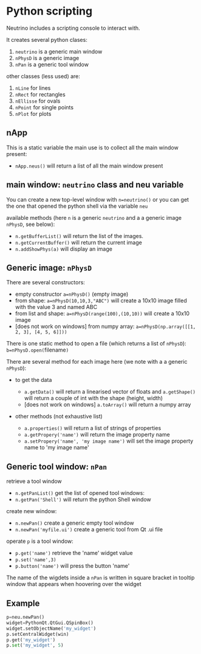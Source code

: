 Python scripting
================

Neutrino includes a scripting console to interact with.

It creates several python clases:

1. `neutrino` is a generic main window
2. `nPhysD` is a generic image
3. `nPan` is a generic tool window

other classes (less used) are:

1. `nLine` for lines
2. `nRect` for rectangles
3. `nEllisse` for ovals
4. `nPoint` for single points
5. `nPlot` for plots

nApp
----

This is a static variable the main use is to collect all the main window present:
* `nApp.neus()` will return a list of all the main window present

main window: `neutrino` class and neu variable
----------------------------------------------

You can create a new top-level window with `n=neutrino()` or you can get the one that opened the python shell via the variable `neu` 

available methods (here `n` is a generic `neutrino` and a a generic image `nPhysD`, see below):

* `n.getBufferList()` will return the list of the images.
* `n.getCurrentBuffer()` will return the current image
* `n.addShowPhys(a)` will display an image


Generic image: `nPhysD`
-----------------------

There are several constructors:

* empty constructor `a=nPhysD()` (empty image)
* from shape: `a=nPhysD(10,10,3,"ABC")` will create a 10x10 image filled with the value 3 and named ABC
* from list and shape: `a=nPhysD(range(100),(10,10))` will create a 10x10 image
* [does not work on windows] from numpy array: `a=nPhysD(np.array([[1, 2, 3], [4, 5, 6]]))` 

There is one static method to open a file (which returns a list of `nPhysD`): `b=nPhysD.open(`filename`)`

There are several method for each image here (we note with a a generic `nPhysD`):

* to get the data
  * `a.getData()` will return a linearised vector of floats and  `a.getShape()` will return a couple of int with the shape (height, width)
  * [does not work on windows] `a.toArray()` will return a numpy array

* other methods (not exhaustive list)
  * `a.properties()` will return a list of strings of properties
  * `a.getPropery('name')` will return the image property name
  * `a.setPropery('name', 'my image name')` will set the image property name to 'my image name'
 
 
Generic tool window: `nPan`
---------------------------

retrieve a tool window

* `n.getPanList()` get the list of opened tool windows:
* `n.getPan('Shell')` will return the python Shell window
 
create new window:
* `n.newPan()` create a generic empty tool window
* `n.newPan('myfile.ui')` create a generic tool from Qt .ui file

operate `p` is a tool window:
* `p.get('name')` retrieve the 'name' widget value
* `p.set('name',3)`
* `p.button('name')` will press the button 'name'

The name of the wigdets inside a `nPan` is written in square bracket in tooltip window that appears when hoovering over the widget


Example
-------

```python
p=neu.newPan()
widget=PythonQt.QtGui.QSpinBox()
widget.setObjectName('my_widget')
p.setCentralWidget(win)
p.get('my_widget')
p.set('my_widget', 5)
```
